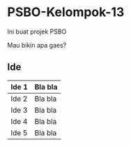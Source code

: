 # PSBO-Kelompok-13
Ini buat projek PSBO

Mau bikin apa gaes?

## Ide

| Ide 1 | Bla bla |
| ----- | ----- |
| Ide 2 | Bla bla |
| Ide 3 | Bla bla |
| Ide 4 | Bla bla |
| Ide 5 | Bla bla |

